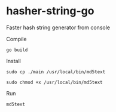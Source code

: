# hasher-string-go
Faster hash string generator from console

Compile

`go build`

Install

`sudo cp ./main /usr/local/bin/md5text`

`sudo chmod +x /usr/local/bin/md5text`

Run

`md5text`
